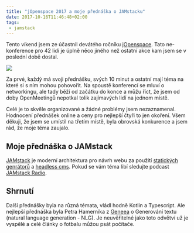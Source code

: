 ```yaml
---
title: "jOpenspace 2017 a moje přednáška o JAMstacku"
date: 2017-10-16T11:46:48+02:00
tags:
 - jamstack
---
```


Tento víkend jsem ze účastnil devátého ročníku [jOpenspace](https://jopenspace.cz). Tato ne-konference pro 42 lidí je úplně něco jiného než ostatní akce kam jsem se v poslední době dostal.

![](/images/jopenspace/jopenspace2017.jpg)

Za prvé, každý má svoji přednášku, svých 10 minut a ostatní mají téma na které si s ním mohou pohovořit. Na spoustě konferencí se mluví o networkingu, ale tady běží od začátku do konce a můžu říct, že jsem od doby OpenMeetingů nepotkal tolik zajímavých lidí na jednom místě.

Celé je to skvěle organizované a žádné problémy jsem nezaznamenal. Hodnocení přednášek online a ceny pro nejlepší čtyři to jen okoření. Všem děkuji, že jsem se umístil na třetím místě, byla obrovská konkurence a jsem rád, že moje téma zaujalo.

## Moje přednáška o JAMstack

[JAMstack](https://www.jamstack.org) je moderní architektura pro návrh webu za použití [statických genrátorů](https://www.staticgen.com/) a [headless cms](https://headlesscms.org/). Pokud se vám téma libí sledujte podcast [JAMstack Radio](https://www.heavybit.com/library/podcasts/jamstack-radio/).

<script async class="speakerdeck-embed" data-id="15af5f8fddec4ad5a066cbe8f8431ab6" data-ratio="1.77777777777778" src="//speakerdeck.com/assets/embed.js"></script>

## Shrnutí

Další přednášky byla na různá témata, vládl hodně Kotlin a Typescript. Ale nejlepší přednáška byla Petra Hamerníka z [Geneea](https://www.geneea.com/) o Generování textu (natural language generation - NLG). Je neuvěřitelné jako toto odvětví už je vyspělé a celé články o fotbalu můžou psát počítače.
